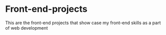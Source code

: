 
# Front-end-projects
This are the front-end projects that show case my front-end skills as a part of web development

